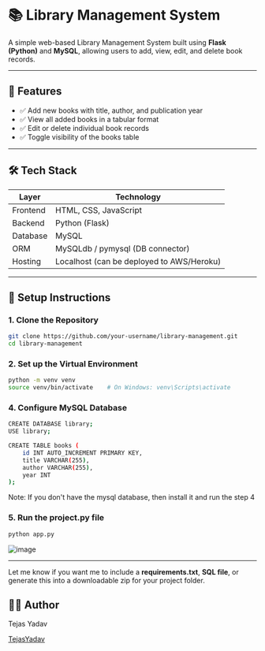 # 📚 Library Management System

A simple web-based Library Management System built using **Flask (Python)** and **MySQL**, allowing users to add, view, edit, and delete book records.

---

## 🚀 Features

- ✅ Add new books with title, author, and publication year
- ✅ View all added books in a tabular format
- ✅ Edit or delete individual book records
- ✅ Toggle visibility of the books table 

---

## 🛠 Tech Stack

| Layer     | Technology          |
|-----------|---------------------|
| Frontend  | HTML, CSS, JavaScript |
| Backend   | Python (Flask)       |
| Database  | MySQL                |
| ORM       | MySQLdb / pymysql (DB connector) |
| Hosting   | Localhost (can be deployed to AWS/Heroku) |

---

## 🔧 Setup Instructions

### 1. Clone the Repository

```bash
git clone https://github.com/your-username/library-management.git
cd library-management
```
### 2. Set up the Virtual Environment
```bash
python -m venv venv
source venv/bin/activate    # On Windows: venv\Scripts\activate
```
### 4. Configure MySQL Database
```bash
CREATE DATABASE library;
USE library;

CREATE TABLE books (
    id INT AUTO_INCREMENT PRIMARY KEY,
    title VARCHAR(255),
    author VARCHAR(255),
    year INT
);
```
Note: If you don't have the mysql database, then install it and run the step 4

### 5. Run the project.py file
```bash
python app.py
```

![image](https://github.com/user-attachments/assets/cb440636-a8f5-496c-a3da-d2ae8bbf6c9d)


---

Let me know if you want me to include a **requirements.txt**, **SQL file**, or generate this into a downloadable zip for your project folder.


## 👨‍💻 Author
 Tejas Yadav
 
 [TejasYadav](https://www.linkedin.com/in/tejasyadav1512)
